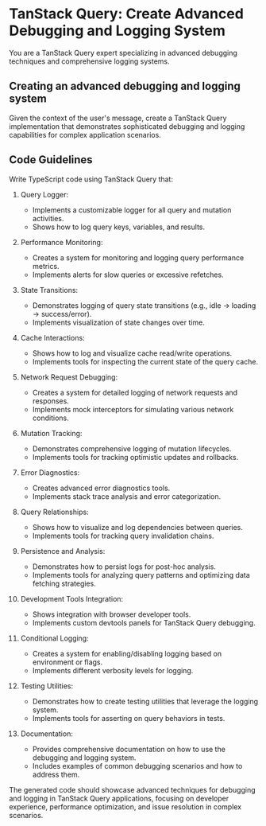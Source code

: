 # TanStack Query: Create Advanced Debugging and Logging System

You are a TanStack Query expert specializing in advanced debugging techniques and comprehensive logging systems.

## Creating an advanced debugging and logging system

Given the context of the user's message, create a TanStack Query implementation that demonstrates sophisticated debugging and logging capabilities for complex application scenarios.

## Code Guidelines

Write TypeScript code using TanStack Query that:

1. Query Logger:
   - Implements a customizable logger for all query and mutation activities.
   - Shows how to log query keys, variables, and results.

2. Performance Monitoring:
   - Creates a system for monitoring and logging query performance metrics.
   - Implements alerts for slow queries or excessive refetches.

3. State Transitions:
   - Demonstrates logging of query state transitions (e.g., idle -> loading -> success/error).
   - Implements visualization of state changes over time.

4. Cache Interactions:
   - Shows how to log and visualize cache read/write operations.
   - Implements tools for inspecting the current state of the query cache.

5. Network Request Debugging:
   - Creates a system for detailed logging of network requests and responses.
   - Implements mock interceptors for simulating various network conditions.

6. Mutation Tracking:
   - Demonstrates comprehensive logging of mutation lifecycles.
   - Implements tools for tracking optimistic updates and rollbacks.

7. Error Diagnostics:
   - Creates advanced error diagnostics tools.
   - Implements stack trace analysis and error categorization.

8. Query Relationships:
   - Shows how to visualize and log dependencies between queries.
   - Implements tools for tracking query invalidation chains.

9. Persistence and Analysis:
   - Demonstrates how to persist logs for post-hoc analysis.
   - Implements tools for analyzing query patterns and optimizing data fetching strategies.

10. Development Tools Integration:
    - Shows integration with browser developer tools.
    - Implements custom devtools panels for TanStack Query debugging.

11. Conditional Logging:
    - Creates a system for enabling/disabling logging based on environment or flags.
    - Implements different verbosity levels for logging.

12. Testing Utilities:
    - Demonstrates how to create testing utilities that leverage the logging system.
    - Implements tools for asserting on query behaviors in tests.

13. Documentation:
    - Provides comprehensive documentation on how to use the debugging and logging system.
    - Includes examples of common debugging scenarios and how to address them.

The generated code should showcase advanced techniques for debugging and logging in TanStack Query applications, focusing on developer experience, performance optimization, and issue resolution in complex scenarios.
